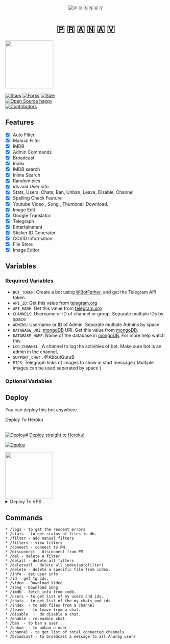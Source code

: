 <p align="center">
  <img src="https://i.ibb.co/SrYpdxT/file-169.jpg" alt=" 🇵 🇷 🇦 🇳 🇦 🇻 ">
</p>
<h1 align="center">
  <b> 🇵 🇷 🇦 🇳 🇦 🇻 </b>
</h1>

<a href="https://youtube.com/channel/UCqts9WhhlioK3RB9XQQzoAg">
  <img src="https://img.shields.io/badge/𝚂𝚄𝙱𝚂𝙲𝚁𝙸𝙱𝙴-black?logo=youtube" width="150">


[![Stars](https://img.shields.io/github/stars/AM-ROBOTS/Anurag-Extra-Features?style=flat-square&color=green)](https://github.com/AM-ROBOTS/Anurag-Extra-Features/stargazers)
[![Forks](https://img.shields.io/github/forks/AM-ROBOTS/Anurag-Extra-Features?style=flat-square&color=blue)](https://github.com/AM-ROBOTS/Anurag-Extra-Features/fork)
[![Size](https://img.shields.io/github/repo-size/AM-ROBOTS/Anurag-Extra-Features?style=flat-square&color=red)](https://github.com/AM-ROBOTS/Anurag-Extra-Features)   
[![Open Source happy ](https://badges.frapsoft.com/os/v2/open-source.svg?v=103)](https://github.com/AM-ROBOTS/Anurag-Extra-Features)   
[![Contributors](https://img.shields.io/github/contributors/AM-ROBOTS/Anurag-Extra-Features?style=flat-square&color=green)](https://github.com/AM-ROBOTS/Anurag-Extra-Features/graphs/contributors)
## Features

- [x] Auto Filter
- [x] Manual Filter
- [x] IMDB
- [x] Admin Commands
- [x] Broadcast
- [x] Index
- [x] IMDB search
- [x] Inline Search
- [x] Random pics
- [x] ids and User info 
- [x] Stats, Users, Chats, Ban, Unban, Leave, Disable, Channel
- [x] Spelling Check Feature
- [x] Youtube Video , Song , Thumbnail Download.
- [x] Image Edit.
- [x] Google Translator.
- [x] Telegraph
- [x] Entertainment
- [x] Sticker ID Generator
- [x] COVID Information
- [x] File Store
- [X] Image Editor

## Variables

### Required Variables
* `BOT_TOKEN`: Create a bot using [@BotFather](https://telegram.dog/BotFather), and get the Telegram API token.
* `API_ID`: Get this value from [telegram.org](https://my.telegram.org/apps)
* `API_HASH`: Get this value from [telegram.org](https://my.telegram.org/apps)
* `CHANNELS`: Username or ID of channel or group. Separate multiple IDs by space
* `ADMINS`: Username or ID of Admin. Separate multiple Admins by space
* `DATABASE_URI`: [mongoDB](https://www.mongodb.com) URI. Get this value from [mongoDB](https://www.mongodb.com).
* `DATABASE_NAME`: Name of the database in [mongoDB](https://www.mongodb.com). For more help watch this 
* `LOG_CHANNEL` : A channel to log the activities of bot. Make sure bot is an admin in the channel.
* `SUPPORT_CHAT` : @AboutGuruB
* `PICS`: Telegraph links of images to show in start message.( Multiple images can be used seperated by space )
### Optional Variables

## Deploy
You can deploy this bot anywhere.


<summary>Deploy To Heroku</summary>
<br>
<p>
<a href="https://heroku.com/deploy?template=https://github.com/Pooja0033">
  <img src="https://www.herokucdn.com/deploy/button.svg" alt="Deploy"># Deploy straight to Heroku!

[![Deploy](https://www.herokucdn.com/deploy/button.svg)](https://heroku.com/deploy?template=https://github.com/Pooja0033/test22)
</a>
</p>

<a href="https://youtube.com/channel/UCqts9WhhlioK3RB9XQQzoAg">
  <img src="https://img.shields.io/badge/How%20to-Deploy-red?logo=youtube" width="147">
</a><br>

<details><summary>Deploy To VPS</summary>
<p>
<pre>
git clone https://github.com/AM-ROBOTS/Anurag-Extra-Features
# Install Packages
pip3 install -r requirements.txt
Edit info.py with variables as given below then run bot
python3 bot.py
</pre>
</p>
</details>


## Commands
```
* /logs - to get the rescent errors
* /stats - to get status of files in db.
* /filter - add manual filters
* /filters - view filters
* /connect - connect to PM.
* /disconnect - disconnect from PM
* /del - delete a filter
* /delall - delete all filters
* /deleteall - delete all index(autofilter)
* /delete - delete a specific file from index.
* /info - get user info
* /id - get tg ids.
* /video - Download Video
* /song - Download Song
* /imdb - fetch info from imdb.
* /users - to get list of my users and ids.
* /chats - to get list of the my chats and ids 
* /index  - to add files from a channel
* /leave  - to leave from a chat.
* /disable  -  do disable a chat.
* /enable - re-enable chat.
* /ban  - to ban a user.
* /unban  - to unban a user.
* /channel - to get list of total connected channels
* /broadcast - to broadcast a message to all Anurag users
```

